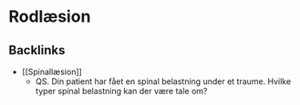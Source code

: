 # Rodlæsion

## Backlinks
* [[Spinallæsion]]
	* QS. Din patient har fået en spinal belastning under et traume. Hvilke typer spinal belastning kan der være tale om?

<!-- {BearID:756C0B65-3D1F-47A5-9486-50A5753186BE-16437-00004B587DDEC7EB} -->
